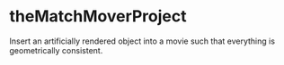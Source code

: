 # theMatchMoverProject
Insert an artificially rendered object into a movie such that everything is geometrically consistent.
